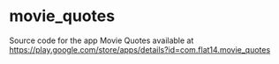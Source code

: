 # movie_quotes

Source code for the app Movie Quotes available at https://play.google.com/store/apps/details?id=com.flat14.movie_quotes

